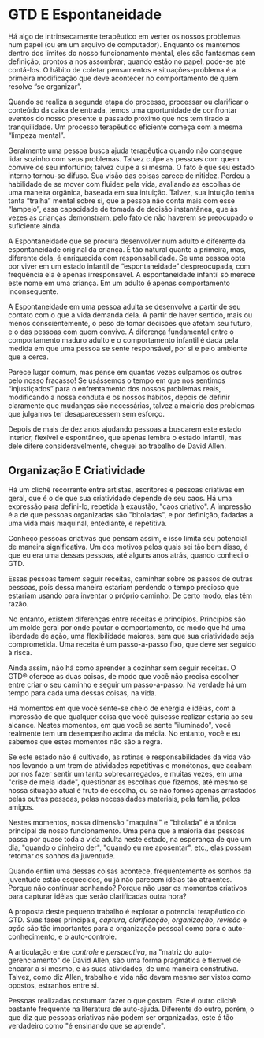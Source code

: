 # GTD E Espontaneidade #


Há algo de intrinsecamente terapêutico em verter os nossos problemas num papel (ou em um arquivo de computador). Enquanto os mantemos dentro dos limites do nosso funcionamento mental, eles são fantasmas sem definição, prontos a nos assombrar; quando estão no papel, pode-se até contá-los. O hábito de coletar pensamentos e situações-problema é a primeira modificação que deve acontecer no comportamento de quem resolve “se organizar”. 

Quando se realiza a segunda etapa do processo, processar ou clarificar o conteúdo da caixa de entrada, temos uma oportunidade de confrontar eventos do nosso presente e passado próximo que nos tem tirado a tranquilidade. Um processo terapêutico eficiente começa com a mesma “limpeza mental”. 

Geralmente uma pessoa busca ajuda terapêutica quando não consegue lidar sozinho com seus problemas. Talvez culpe as pessoas com quem convive de seu infortúnio; talvez culpe a si mesma. O fato é que seu estado interno tornou-se difuso. Sua visão das coisas carece de nitidez. Perdeu a habilidade de se mover com fluidez pela vida, avaliando as escolhas de uma maneira orgânica, baseada em sua intuição. Talvez, sua intuição tenha tanta “tralha” mental sobre si, que a pessoa não conta mais com esse “lampejo”, essa capacidade de tomada de decisão instantânea, que às vezes as crianças demonstram, pelo fato de não haverem se preocupado o suficiente ainda. 

A Espontaneidade que se procura desenvolver num adulto é diferente da espontaneidade original da criança. É tão natural quanto a primeira, mas, diferente dela, é enriquecida com responsabilidade. Se uma pessoa opta por viver em um estado infantil de “espontaneidade” despreocupada, com frequência ela é apenas irresponsável. A espontaneidade infantil só merece este nome em uma criança. Em um adulto é apenas comportamento inconsequente. 

A Espontaneidade em uma pessoa adulta se desenvolve a partir de seu contato com o que a vida demanda  dela. A partir de haver sentido, mais ou menos conscientemente, o peso de tomar decisões que afetam seu futuro, e o das pessoas com quem convive. A diferença fundamental entre o comportamento maduro adulto e o comportamento infantil é dada pela medida em que uma pessoa se sente responsável, por si e pelo ambiente que a cerca. 

Parece lugar comum, mas pense em quantas vezes culpamos os outros pelo nosso fracasso! Se usássemos o tempo em que nos sentimos “injustiçados” para o enfrentamento dos nossos problemas reais, modificando a nossa conduta e os nossos hábitos, depois de definir claramente que mudanças são necessárias, talvez a maioria dos problemas que julgamos ter desaparecessem sem esforço.

Depois de mais de dez anos ajudando pessoas a buscarem este estado interior, flexível e espontâneo, que apenas lembra o estado infantil, mas dele difere consideravelmente, cheguei ao trabalho de David Allen.

## Organização E Criatividade ##

Há um clichê recorrente entre artistas, escritores e pessoas criativas em geral, que é o de que sua criatividade depende de seu caos. Há uma expressão para defini-lo, repetida à exaustão, "caos criativo". A impressão é a de que pessoas organizadas são "bitoladas", e por definição, fadadas a uma vida mais maquinal, entediante, e repetitiva. 

Conheço pessoas criativas que pensam assim, e isso limita seu potencial de maneira significativa. Um dos motivos pelos quais sei tão bem disso, é que eu era uma dessas pessoas, até alguns anos atrás, quando conheci o GTD.

Essas pessoas temem seguir receitas, caminhar sobre os passos de outras pessoas, pois dessa maneira estariam perdendo o tempo precioso que estariam usando para inventar o próprio caminho. De certo modo, elas têm razão.

No entanto, existem diferenças entre receitas e princípios. Princípios são um molde geral por onde pautar o comportamento, de modo que há uma liberdade de ação, uma flexibilidade maiores, sem que sua criatividade seja comprometida. Uma receita é um passo-a-passo fixo, que deve ser seguido à risca.

Ainda assim, não há como aprender a cozinhar sem seguir receitas. O GTD® oferece as duas coisas, de modo que você não precisa escolher entre criar o seu caminho e seguir um passo-a-passo. Na verdade há um tempo para cada uma dessas coisas, na vida. 

Há momentos em que você sente-se cheio de energia e idéias, com a impressão de que qualquer coisa que você quisesse realizar estaria ao seu alcance. Nestes momentos, em que você se sente "iluminado", você realmente tem um desempenho acima da média. No entanto, você e eu sabemos que estes momentos não são a regra. 

Se este estado não é cultivado, as rotinas e responsabilidades da vida vão nos levando a um trem de atividades repetitivas e monótonas, que acabam por nos fazer sentir um tanto sobrecarregados, e muitas vezes, em uma "crise de meia idade", questionar as escolhas que fizemos, até mesmo se nossa situação atual é fruto de escolha, ou se não fomos apenas arrastados pelas outras pessoas, pelas necessidades materiais, pela família, pelos amigos.

Nestes momentos, nossa dimensão "maquinal" e "bitolada" é a tônica principal de nosso funcionamento. Uma pena que a maioria das pessoas passa por quase toda a vida adulta neste estado, na esperança de que um dia, "quando o dinheiro der", "quando eu me aposentar", etc., elas possam retomar os sonhos da juventude. 

Quando enfim uma dessas coisas acontece, frequentemente os sonhos da juventude estão esquecidos, ou já não parecem idéias tão atraentes. Porque não continuar sonhando? Porque não usar os momentos criativos para capturar idéias que serão clarificadas outra hora?

A proposta deste pequeno trabalho é explorar o potencial terapêutico do GTD. Suas fases principais, *captura*, *clarificação*, *organização*, *revisão* e *ação* são tão importantes para a organização pessoal como para o auto-conhecimento, e o auto-controle.

A articulação entre *controle* e *perspectiva*, na "matriz do auto-gerenciamento" de David Allen, são uma forma pragmática e flexível de encarar a si mesmo, e às suas atividades, de uma maneira construtiva. Talvez, como diz Allen, trabalho e vida não devam mesmo ser vistos como opostos, estranhos entre si.

Pessoas realizadas costumam fazer o que gostam. Este é outro clichê bastante frequente na literatura de auto-ajuda. Diferente do outro, porém, o que diz que pessoas criativas não podem ser organizadas, este é tão verdadeiro como "é ensinando que se aprende".


